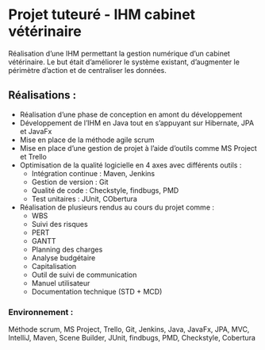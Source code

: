 # Projet tuteuré - IHM cabinet vétérinaire

Réalisation d’une IHM permettant la gestion numérique d’un cabinet vétérinaire. Le but était d’améliorer le système existant, 
d’augmenter le périmètre d’action et de centraliser les données.

## Réalisations :

* Réalisation d’une phase de conception en amont du développement 
*	Développement de l’IHM en Java tout en s’appuyant sur Hibernate, JPA et JavaFx 
*	Mise en place de la méthode agile scrum 
*	Mise en place d’une gestion de projet à l’aide d’outils comme MS Project et Trello 
*	Optimisation de la qualité logicielle en 4 axes avec différents outils : 
    * Intégration continue : Maven, Jenkins 
    *	Gestion de version : Git 
    *	Qualité de code : Checkstyle, findbugs, PMD 
    *	Test unitaires : JUnit, CObertura 
*	Réalisation de plusieurs rendus au cours du projet comme : 
    *	WBS 
    *	Suivi des risques 
    *	PERT 
    *	GANTT 
    * Planning des charges 
    *	Analyse budgétaire 
    *	Capitalisation 
    *	Outil de suivi de communication 
    *	Manuel utilisateur 
    *	Documentation technique (STD + MCD)
    
### Environnement : 
Méthode scrum, MS Project, Trello, Git, Jenkins, Java, JavaFx, JPA, MVC, IntelliJ, Maven, Scene Builder, JUnit, findbugs, PMD, Checkstyle, Cobertura 
